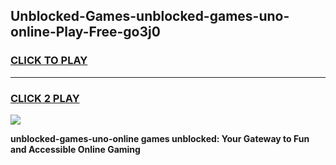 
## Unblocked-Games-unblocked-games-uno-online-Play-Free-go3j0
<h3>
<a href="https://premium76.site?title=unblocked-games-uno-online&ref=21A">CLICK TO PLAY</a></h3>
<hr>

<h3>
<a href="https://premium76.site?title=unblocked-games-uno-online&ref=21A">CLICK 2 PLAY</a>
  
</h3>

<a href="https://premium76.site?title=unblocked-games-uno-online&ref=21A"><img src="https://clearcache.store/games.png"></a>


**unblocked-games-uno-online games unblocked: Your Gateway to Fun and Accessible Online Gaming**
